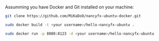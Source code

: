 Assumming you have Docker and Git installed on your machine:

```sh
git clone https://github.com/MiKaDoO/nancyfx-ubuntu-docker.git

sudo docker build -t <your username>/hello-nancyfx-ubuntu .

sudo docker run -p 8080:8123 -d <your username>/hello-nancyfx-ubuntu
```

